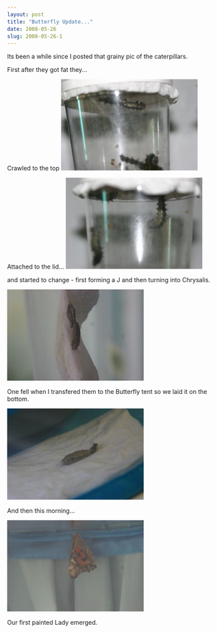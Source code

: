 ```yaml
---
layout: post
title: "Butterfly Update..."
date: 2008-05-26
slug: 2008-05-26-1
---
```


Its been a while since I posted that grainy pic of the caterpillars.  

First after they got fat they...

Crawled to the top
 ![](/images/assets/IMG_6153.jpg) 
 

Attached to the lid...
 ![](/images/assets/IMG_6148.jpg) 
 

and started to change - first forming a J and then turning into Chrysalis.

 ![](/images/assets/IMG_6155.jpg) 
 

One fell when I transfered them to the Butterfly tent so we laid it on the bottom.

 ![](/images/assets/IMG_6157.jpg) 
 

And then this morning...

 ![](/images/assets/IMG_6158.jpg) 
 

Our first painted Lady emerged. 
